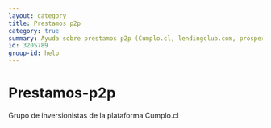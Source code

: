 ```yaml
---
layout: category
title: Prestamos p2p
category: true
summary: Ayuda sobre prestamos p2p (Cumplo.cl, lendingclub.com, prosper.com, etc.)
id: 3205789
group-id: help
---
```


# Prestamos-p2p
Grupo de inversionistas de la plataforma Cumplo.cl
